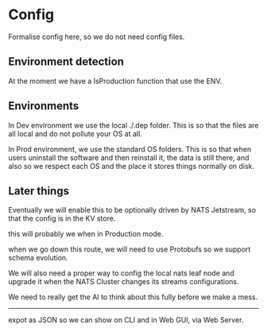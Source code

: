 # Config

Formalise config here, so we do not need config files.

## Environment detection

At the moment we have a IsProduction function that use the ENV.


## Environments

In Dev environment we use the local ./.dep folder. This is so that the files are all local and do not pollute your OS at all.

In Prod environment, we use the standard OS folders. This is so that when users uninstall the software and then reinstall it, the data is still there, and also so we respect each OS and the place it stores things normally on disk.


## Later things

Eventually we will enable this to be optionally driven by NATS Jetstream, so that the config is in the KV store.

this will probably we when in Production mode.

when we go down this route, we will need to use Protobufs so we support schema evolution.

We will also need a proper way to config the local nats leaf node and upgrade it when the NATS Cluster changes its streams configurations.

We need to really get the AI to think about this fully before we make a mess.

---

expot as JSON so we can show on CLI and in Web GUI, via Web Server.



